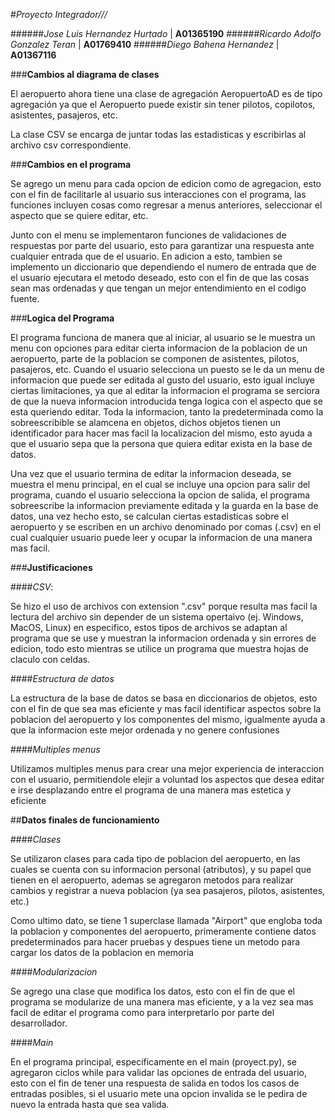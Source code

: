 #*Proyecto Integrador///*

######*Jose Luis Hernandez Hurtado* | **A01365190**
######*Ricardo Adolfo Gonzalez Teran* | **A01769410**
######*Diego Bahena Hernandez* | **A01367116**

###**Cambios al diagrama de clases**

  El aeropuerto ahora tiene una clase de agregación AeropuertoAD es de tipo agregación ya que el Aeropuerto
  puede existir sin tener pilotos, copilotos, asistentes, pasajeros, etc.

  La clase CSV se encarga de juntar todas las estadisticas y escribirlas al archivo csv correspondiente.

###**Cambios en el programa**

  Se agrego un menu para cada opcion de edicion como de agregacion, esto con el fin de facilitarle al usuario sus interacciones con el programa, las funciones incluyen cosas como regresar a menus anteriores, seleccionar el aspecto que se quiere editar, etc.

  Junto con el menu se implementaron funciones de validaciones de respuestas por parte del usuario, esto para garantizar una respuesta ante cualquier entrada que de el usuario.
  En adicion a esto, tambien se implemento un diccionario que dependiendo el numero de entrada que de el usuario ejecutara el metodo deseado, esto con el fin de que las cosas sean mas ordenadas y que tengan un mejor entendimiento en el codigo fuente.

###**Logica del Programa**

  El programa funciona de manera que al iniciar, al usuario se le muestra un menu con opciones para editar cierta informacion de la poblacion de un aeropuerto, parte de la poblacion se componen de asistentes, pilotos, pasajeros, etc. Cuando el usuario selecciona un puesto se le da un menu de informacion que puede ser editada al gusto del usuario, esto igual incluye ciertas limitaciones, ya que al editar la informacion el programa se serciora de que la nueva informacion introducida tenga logica con el aspecto que se esta queriendo editar. Toda la informacion, tanto la predeterminada como la sobreescribible se alamcena en objetos, dichos objetos tienen un identificador para hacer mas facil la localizacion del mismo, esto ayuda a que el usuario sepa que la persona que quiera editar exista en la base de datos.

  Una vez que el usuario termina de editar la informacion deseada, se muestra el menu principal, en el cual se incluye una opcion para salir del programa, cuando el usuario selecciona la opcion de salida, el programa sobreescribe la informacion previamente editada y la guarda en la base de datos, una vez hecho esto, se calculan ciertas estadisticas sobre el aeropuerto y se escriben en un archivo denominado por comas (.csv) en el cual cualquier usuario puede leer y ocupar la informacion de una manera mas facil.

###**Justificaciones**

####*CSV*:

  Se hizo el uso de archivos con extension ".csv" porque resulta mas facil la lectura del archivo sin depender de un sistema opertaivo (ej. Windows, MacOS, Linux) en especifico, estos tipos de archivos se adaptan al programa que se use y muestran la informacion ordenada y sin errores de edicion, todo esto mientras se utilice un programa que muestra hojas de claculo con celdas.

####*Estructura de datos*

  La estructura de la base de datos se basa en diccionarios de objetos, esto con el fin de que sea mas eficiente y mas facil identificar aspectos sobre la poblacion del aeropuerto y los componentes del mismo, igualmente ayuda a que la informacion este mejor ordenada y no genere confusiones

####*Multiples menus*

  Utilizamos multiples menus para crear una mejor experiencia de interaccion con el usuario, permitiendole elejir a voluntad los aspectos que desea editar e irse desplazando entre el programa de una manera mas estetica y eficiente

##**Datos finales de funcionamiento**

####*Clases*

  Se utilizaron clases para cada tipo de poblacion del aeropuerto, en las cuales se cuenta con su informacion personal (atributos), y su papel que tienen en el aeropuerto, ademas se agregaron metodos para realizar cambios y registrar a nueva poblacion (ya sea pasajeros, pilotos, asistentes, etc.)

  Como ultimo dato, se tiene 1 superclase llamada "Airport" que engloba toda la poblacion y componentes del aeropuerto, primeramente contiene datos predeterminados para hacer pruebas y despues tiene un metodo para cargar los datos de la poblacion en memoria

####*Modularizacion*

  Se agrego una clase que modifica los datos, esto con el fin de que el programa se modularize de una manera mas eficiente, y a la vez sea mas facil de editar el programa como para interpretarlo por parte del desarrollador.

####*Main*

  En el programa principal, especificamente en el main (proyect.py), se agregaron ciclos while para validar las opciones de entrada del usuario, esto con el fin de tener una respuesta de salida en todos los casos de entradas posibles, si el usuario mete una opcion invalida se le pedira de nuevo la entrada hasta que sea valida.
